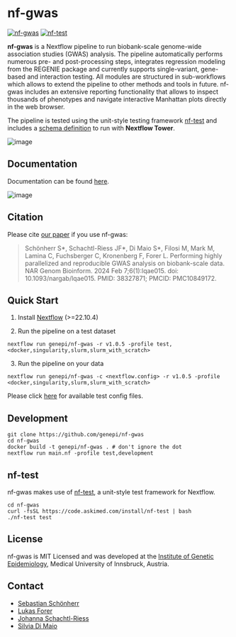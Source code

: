 # nf-gwas

[![nf-gwas](https://github.com/genepi/nf-gwas/actions/workflows/ci-tests.yml/badge.svg)](https://github.com/genepi/nf-gwas/actions/workflows/ci-tests.yml)
[![nf-test](https://img.shields.io/badge/tested_with-nf--test-337ab7.svg)](https://github.com/askimed/nf-test)

**nf-gwas** is a Nextflow pipeline to run biobank-scale genome-wide association studies (GWAS) analysis. The pipeline automatically performs numerous pre- and post-processing steps, integrates regression modeling from the REGENIE package and currently supports single-variant, gene-based and interaction testing. All modules are structured in sub-workflows which allows to extend the pipeline to other methods and tools in future. nf-gwas includes an extensive reporting functionality that allows to inspect thousands of phenotypes and navigate interactive Manhattan plots directly in the web browser. 

The pipeline is tested using the unit-style testing framework [nf-test](https://github.com/askimed/nf-test) and includes a [schema definition](nextflow_schema.json) to run with **Nextflow Tower**.

![image](docs/images/Figure2_example_report.png)

## Documentation

Documentation can be found [here](https://genepi.github.io/nf-gwas/).

![image](docs/images/Figure1_MetroMap_v02.jpg)

## Citation

Please cite [our paper](https://academic.oup.com/nargab/article/6/1/lqae015/7602818) if you use nf-gwas:

> Schönherr S*, Schachtl-Riess JF*, Di Maio S*, Filosi M, Mark M, Lamina C, Fuchsberger C, Kronenberg F, Forer L. 
> Performing highly parallelized and reproducible GWAS analysis on biobank-scale data. 
> NAR Genom Bioinform. 2024 Feb 7;6(1):lqae015. doi: 10.1093/nargab/lqae015. PMID: 38327871; PMCID: PMC10849172.


## Quick Start

1. Install [Nextflow](https://www.nextflow.io/docs/latest/getstarted.html#installation) (>=22.10.4)

2. Run the pipeline on a test dataset

```
nextflow run genepi/nf-gwas -r v1.0.5 -profile test,<docker,singularity,slurm,slurm_with_scratch>
```

3. Run the pipeline on your data

```
nextflow run genepi/nf-gwas -c <nextflow.config> -r v1.0.5 -profile <docker,singularity,slurm,slurm_with_scratch>
```

Please click [here](tests) for available test config files.

## Development

```
git clone https://github.com/genepi/nf-gwas
cd nf-gwas
docker build -t genepi/nf-gwas . # don't ignore the dot
nextflow run main.nf -profile test,development
```

## nf-test

nf-gwas makes use of [nf-test](https://github.com/askimed/nf-test), a unit-style test framework for Nextflow.

```
cd nf-gwas
curl -fsSL https://code.askimed.com/install/nf-test | bash
./nf-test test
```

## License

nf-gwas is MIT Licensed and was developed at the [Institute of Genetic Epidemiology](https://genepi.i-med.ac.at/), Medical University of Innsbruck, Austria.

## Contact

- [Sebastian Schönherr](mailto:sebastian.schoenherr@i-med.ac.at)
- [Lukas Forer](mailto:lukas.forer@i-med.ac.at)
- [Johanna Schachtl-Riess](mailto:johanna.schachtl-riess@i-med.ac.at)
- [Silvia Di Maio](mailto:silvia.di-maio@i-med.ac.at)
